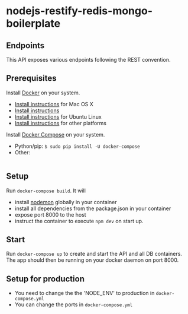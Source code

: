 # nodejs-restify-redis-mongo-boilerplate

## Endpoints

This API exposes various endpoints following the REST convention.

## Prerequisites

Install [Docker](https://www.docker.com/) on your system.

* [Install instructions](https://docs.docker.com/docker-for-mac/) for Mac OS X
* [Install instructions](https://docs.docker.com/docker-for-windows/install/)
* [Install instructions](https://docs.docker.com/engine/installation/linux/ubuntu/) for Ubuntu Linux
* [Install instructions](https://docs.docker.com/engine/installation/) for other platforms

Install [Docker Compose](https://docs.docker.com/compose/install/) on your system.

* Python/pip:
```$ sudo pip install -U docker-compose```
* Other:
	```$ curl -L "https://github.com/docker/compose/releases/download/1.11.1/docker-compose-$(uname -s)-$(uname -m)" -o /usr/local/bin/docker-compose
	```

## Setup

Run `docker-compose build`. It will

* install [nodemon](https://github.com/remy/nodemon) globally in your container
* install all dependencies from the package.json in your container
* expose port 8000 to the host
* instruct the container to execute `npm dev` on start up.

## Start

Run `docker-compose up` to create and start the API and all DB containers. The app should then be running on your docker daemon on port 8000.

## Setup for production

* You need to change the the 'NODE_ENV' to production in `docker-compose.yml`
* You can change the ports in `docker-compose.yml`
